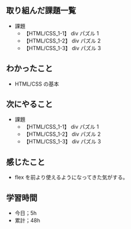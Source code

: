 ## 取り組んだ課題一覧

- 課題
  - 【HTML/CSS_1-1】 div パズル 1
  - 【HTML/CSS_1-2】 div パズル 2
  - 【HTML/CSS_1-3】 div パズル 3

## わかったこと

- HTML/CSS の基本

## 次にやること

- 課題
  - 【HTML/CSS_1-1】 div パズル 1
  - 【HTML/CSS_1-2】 div パズル 2
  - 【HTML/CSS_1-3】 div パズル 3

## 感じたこと

- flex を前より使えるようになってきた気がする。

## 学習時間

- 今日；5h
- 累計；48h
